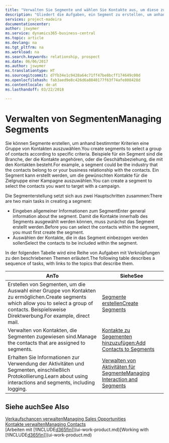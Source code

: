 ```yaml
---
title: "Verwalten Sie Segmente und wählen Sie Kontakte aus, um diese zu berücksichtigen| Microsoft Docs"
description: "Gliedert die Aufgaben, ein Segment zu erstellen, um anhand bestimmter Kriterien eine Gruppe von Kontakten auszuwählen, zum Beispiel Kontakte in einer Branche, die Sie anvisieren möchten."
services: project-madeira
documentationcenter: 
author: jswymer
ms.service: dynamics365-business-central
ms.topic: article
ms.devlang: na
ms.tgt_pltfrm: na
ms.workload: na
ms.search.keywords: relationship, prospect
ms.date: 06/06/2017
ms.author: jswymer
ms.translationtype: HT
ms.sourcegitcommit: d7fb34e1c9428a64c71ff47be8bcff174649c00d
ms.openlocfilehash: fab3aed9e8c426d6a8840177f63f74afe808428d
ms.contentlocale: de-at
ms.lasthandoff: 03/22/2018

---
```

# <a name="managing-segments"></a><span data-ttu-id="de52a-103">Verwalten von Segmenten</span><span class="sxs-lookup"><span data-stu-id="de52a-103">Managing Segments</span></span>
<span data-ttu-id="de52a-104">Sie können Segmente erstellen, um anhand bestimmter Kriterien eine Gruppe von Kontakten auszuwählen.</span><span class="sxs-lookup"><span data-stu-id="de52a-104">You create segments to select a group of contacts according to specific criteria.</span></span> <span data-ttu-id="de52a-105">Beispiele für ein Segment sind die Branche, der die Kontakte angehören, oder die Geschäftsbeziehung, die mit den Kontakten besteht.</span><span class="sxs-lookup"><span data-stu-id="de52a-105">For example, a segment could be the industry that the contacts belong to or your business relationship with the contacts.</span></span> <span data-ttu-id="de52a-106">Ein Segment kann erstellt werden, um die gewünschten Kontakte für die Zielgruppe einer Kampagne auszuwählen.</span><span class="sxs-lookup"><span data-stu-id="de52a-106">You can create a segment to select the contacts you want to target with a campaign.</span></span>

<span data-ttu-id="de52a-107">Die Segmenterstellung setzt sich aus zwei Hauptschritten zusammen:</span><span class="sxs-lookup"><span data-stu-id="de52a-107">There are two main tasks in creating a segment:</span></span>

* <span data-ttu-id="de52a-108">Eingeben allgemeiner Informationen zum Segment</span><span class="sxs-lookup"><span data-stu-id="de52a-108">Enter general information about the segment.</span></span> <span data-ttu-id="de52a-109">Damit die Kontakte innerhalb des Segments ausgewählt werden können, muss zunächst das Segment erstellt werden.</span><span class="sxs-lookup"><span data-stu-id="de52a-109">Before you can select the contacts within the segment, you must first create the segment.</span></span>
* <span data-ttu-id="de52a-110">Auswählen der Kontakte, die in das Segment einbezogen werden sollen</span><span class="sxs-lookup"><span data-stu-id="de52a-110">Select the contacts to be included within the segment.</span></span>

<span data-ttu-id="de52a-111">In der folgenden Tabelle wird eine Reihe von Aufgaben mit Verknüpfungen zu den beschriebenen Themen erläutert.</span><span class="sxs-lookup"><span data-stu-id="de52a-111">The following table describes a sequence of tasks, with links to the topics that describe them.</span></span> 

| <span data-ttu-id="de52a-112">An</span><span class="sxs-lookup"><span data-stu-id="de52a-112">To</span></span> | <span data-ttu-id="de52a-113">Siehe</span><span class="sxs-lookup"><span data-stu-id="de52a-113">See</span></span> |
| --- | --- |
| <span data-ttu-id="de52a-114">Erstellen von Segmenten, um die Auswahl einer Gruppe von Kontakten zu ermöglichen.</span><span class="sxs-lookup"><span data-stu-id="de52a-114">Create segments which allow you to select a group of contacts.</span></span> <span data-ttu-id="de52a-115">Beispielsweise Direktwerbung.</span><span class="sxs-lookup"><span data-stu-id="de52a-115">For example, direct mail.</span></span> |[<span data-ttu-id="de52a-116">Segmente erstellen</span><span class="sxs-lookup"><span data-stu-id="de52a-116">Create Segments</span></span>](marketing-how-create-segment.md) |
| <span data-ttu-id="de52a-117">Verwalten von Kontakten, die Segmenten zugewiesen sind.</span><span class="sxs-lookup"><span data-stu-id="de52a-117">Manage the contacts that are assigned to segments.</span></span> |[<span data-ttu-id="de52a-118">Kontakte zu Segementen hinzuzufügen:</span><span class="sxs-lookup"><span data-stu-id="de52a-118">Add Contacts to Segments</span></span>](marketing-add-contact-segment.md) |
| <span data-ttu-id="de52a-119">Erhalten Sie Informationen zur Verwendung der Aktivitäten und Segmenten, einschließlich Protokollierung.</span><span class="sxs-lookup"><span data-stu-id="de52a-119">Learn about using interactions and segments, including logging.</span></span> |[<span data-ttu-id="de52a-120">Verwalten von Aktivitäten für Segmente</span><span class="sxs-lookup"><span data-stu-id="de52a-120">Managing Interaction and Segments</span></span>](marketing-interaction-segments.md) |

## <a name="see-also"></a><span data-ttu-id="de52a-121">Siehe auch</span><span class="sxs-lookup"><span data-stu-id="de52a-121">See Also</span></span>
[<span data-ttu-id="de52a-122">Verkaufschancen verwalten</span><span class="sxs-lookup"><span data-stu-id="de52a-122">Managing Sales Opportunities</span></span>](marketing-manage-sales-opportunities.md)  
[<span data-ttu-id="de52a-123">Kontakte verwalten</span><span class="sxs-lookup"><span data-stu-id="de52a-123">Managing Contacts</span></span>](marketing-contacts.md)  
<span data-ttu-id="de52a-124">[Arbeiten mit [!INCLUDE[d365fin](includes/d365fin_md.md)]](ui-work-product.md)</span><span class="sxs-lookup"><span data-stu-id="de52a-124">[Working with [!INCLUDE[d365fin](includes/d365fin_md.md)]](ui-work-product.md)</span></span>

